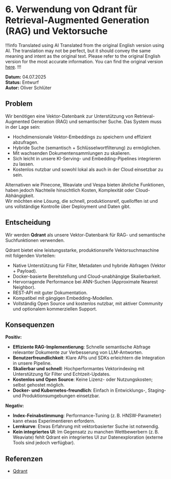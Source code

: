 # 6. Verwendung von Qdrant für Retrieval-Augmented Generation (RAG) und Vektorsuche

!!!info Translated using AI
Translated from the original English version using AI.
The translation may not be perfect, but it should convey the same meaning and intent as the original text.
Please refer to the original English version for the most accurate information.
You can find the original version [here](../english/adr-006.md).
!!!

**Datum:** 04.07.2025  
**Status:** Entwurf  
**Autor:** Oliver Schlüter

## Problem

Wir benötigen eine Vektor-Datenbank zur Unterstützung von Retrieval-Augmented Generation (RAG) und semantischer Suche. Das System muss in der Lage sein:

- Hochdimensionale Vektor-Embeddings zu speichern und effizient abzufragen.
- Hybride Suche (semantisch + Schlüsselwortfilterung) zu ermöglichen.
- Mit wachsenden Dokumentensammlungen zu skalieren.
- Sich leicht in unsere KI-Serving- und Embedding-Pipelines integrieren zu lassen.
- Kostenlos nutzbar und sowohl lokal als auch in der Cloud einsetzbar zu sein.

Alternativen wie Pinecone, Weaviate und Vespa bieten ähnliche Funktionen, haben jedoch Nachteile hinsichtlich Kosten, Komplexität oder Cloud-Abhängigkeit.  
Wir möchten eine Lösung, die schnell, produktionsreif, quelloffen ist und uns vollständige Kontrolle über Deployment und Daten gibt.

## Entscheidung

Wir werden **Qdrant** als unsere Vektor-Datenbank für RAG- und semantische Suchfunktionen verwenden.

Qdrant bietet eine leistungsstarke, produktionsreife Vektorsuchmaschine mit folgenden Vorteilen:

- Native Unterstützung für Filter, Metadaten und hybride Abfragen (Vektor + Payload).
- Docker-basierte Bereitstellung und Cloud-unabhängige Skalierbarkeit.
- Hervorragende Performance bei ANN-Suchen (Approximate Nearest Neighbor).
- REST-API mit guter Dokumentation.
- Kompatibel mit gängigen Embedding-Modellen.
- Vollständig Open Source und kostenlos nutzbar, mit aktiver Community und optionalem kommerziellen Support.

## Konsequenzen

**Positiv:**

- **Effiziente RAG-Implementierung**: Schnelle semantische Abfrage relevanter Dokumente zur Verbesserung von LLM-Antworten.
- **Benutzerfreundlichkeit**: Klare APIs und SDKs erleichtern die Integration in unsere Pipeline.
- **Skalierbar und schnell**: Hochperformantes Vektorindexing mit Unterstützung für Filter und Echtzeit-Updates.
- **Kostenlos und Open Source**: Keine Lizenz- oder Nutzungskosten; selbst gehostet möglich.
- **Docker- und Kubernetes-freundlich**: Einfach in Entwicklungs-, Staging- und Produktionsumgebungen einsetzbar.

**Negativ:**

- **Index-Feinabstimmung**: Performance-Tuning (z. B. HNSW-Parameter) kann etwas Experimentieren erfordern.
- **Lernkurve**: Etwas Erfahrung mit vektorbasierter Suche ist notwendig.
- **Kein integriertes UI**: Im Gegensatz zu manchen Wettbewerbern (z. B. Weaviate) fehlt Qdrant ein integriertes UI zur Datenexploration (externe Tools sind jedoch verfügbar).

## Referenzen

- [Qdrant](https://qdrant.tech/)